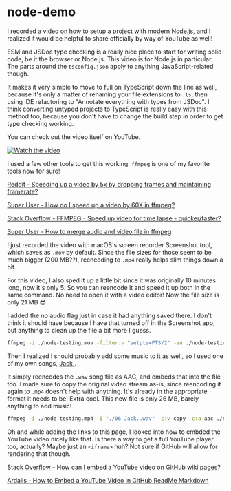 # node-demo

I recorded a video on how to setup a project with modern Node.js, and I realized it would be helpful to share officially by way of YouTube as well!

ESM and JSDoc type checking is a really nice place to start for writing solid code, be it the browser or Node.js. This video is for Node.js in particular. The parts around the `tsconfig.json` apply to anything JavaScript-related though.

It makes it very simple to move to full on TypeScript down the line as well, because it's only a matter of renaming your file extensions to `.ts`, then using IDE refactoring to "Annotate everything with types from JSDoc". I think converting untyped projects to TypeScript is really easy with this method too, because you don't have to change the build step in order to get type checking working.

You can check out the video itself on YouTube.

[![Watch the video](https://img.youtube.com/vi/dNkKRMlvC6U/maxresdefault.jpg)](https://youtu.be/dNkKRMlvC6U)

I used a few other tools to get this working. `ffmpeg` is one of my favorite tools now for sure!

[Reddit - Speeding up a video by 5x by dropping frames and maintaining framerate?](https://www.reddit.com/r/ffmpeg/comments/1bcfru6/speeding_up_a_video_by_5x_by_dropping_frames_and/)

[Super User - How do I speed up a video by 60X in ffmpeg?](https://superuser.com/questions/1261678/how-do-i-speed-up-a-video-by-60x-in-ffmpeg)

[Stack Overflow - FFMPEG - Speed up video for time lapse - quicker/faster?](https://stackoverflow.com/questions/55233465/ffmpeg-speed-up-video-for-time-lapse-quicker-faster)

[Super User - How to merge audio and video file in ffmpeg](https://superuser.com/questions/277642/how-to-merge-audio-and-video-file-in-ffmpeg)

I just recorded the video with macOS's screen recorder Screenshot tool, which saves as `.mov` by default. Since the file sizes for those seem to be much bigger (200 MB??), reencoding to `.mp4` really helps slim things down a bit.

For this video, I also sped it up a little bit since it was originally 10 minutes long, now it's only 5. So you can reencode it and speed it up both in the same command. No need to open it with a video editor! Now the file size is only 21 MB 😎

I added the no audio flag just in case it had anything saved there. I don't think it should have because I have that turned off in the Screenshot app, but anything to clean up the file a bit more I guess.

```sh
ffmpeg -i ./node-testing.mov -filter:v "setpts=PTS/2" -an ./node-testing.mp4
```

Then I realized I should probably add some music to it as well, so I used one of my own songs, [Jack.](https://rbnaodn.bandcamp.com/track/jack).

It simply reencodes the `.wav` song file as AAC, and embeds that into the file too. I made sure to copy the original video stream as-is, since reencoding it again to `.mp4` doesn't help with anything. It's already in the appropriate format it needs to be! Extra cool. This new file is only 26 MB, barely anything to add music!

```sh
ffmpeg -i ./node-testing.mp4 -i "./06 Jack..wav" -c:v copy -c:a aac ./node-testing-yt.mp4
```

Oh and while adding the links to this page, I looked into how to embded the YouTube video nicely like that. Is there a way to get a full YouTube player too, actually? Maybe just an `<iframe>` huh? Not sure if GitHub will allow for rendering that though.

[Stack Overflow - How can I embed a YouTube video on GitHub wiki pages?](https://stackoverflow.com/questions/11804820/how-can-i-embed-a-youtube-video-on-github-wiki-pages)

[Ardalis - How to Embed a YouTube Video in GitHub ReadMe Markdown](https://ardalis.com/how-to-embed-youtube-video-in-github-readme-markdown/)